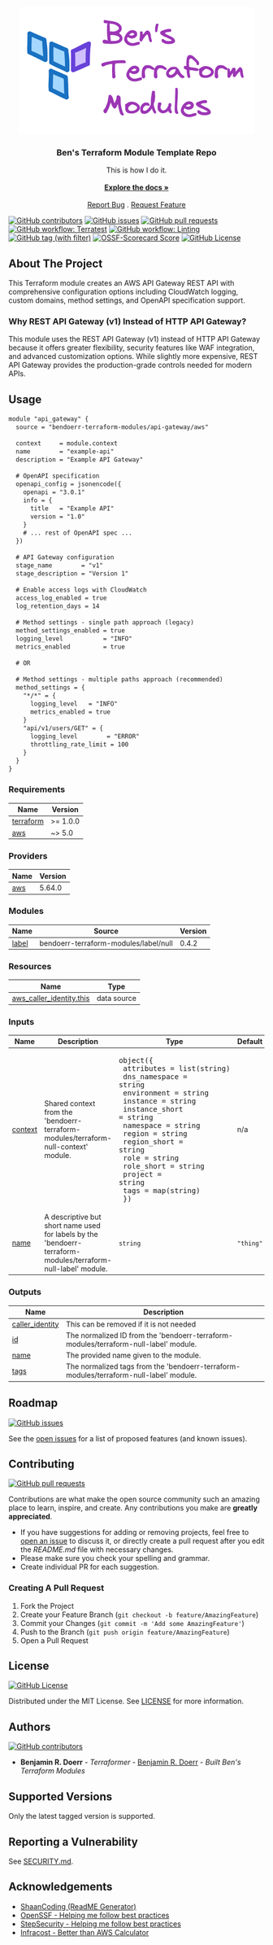 <br/>
<p align="center">
  <a href="https://github.com/bendoerr-terraform-modules/terraform-aws-apigateway">
    <picture>
      <source media="(prefers-color-scheme: dark)" srcset="https://github.com/bendoerr-terraform-modules/terraform-aws-apigateway/raw/main/docs/logo-dark.png">
      <img src="https://github.com/bendoerr-terraform-modules/terraform-aws-apigateway/raw/main/docs/logo-light.png" alt="Logo">
    </picture>
  </a>

<h3 align="center">Ben's Terraform Module Template Repo</h3>

<p align="center">
    This is how I do it.
    <br/>
    <br/>
    <a href="https://github.com/bendoerr-terraform-modules/terraform-aws-apigateway"><strong>Explore the docs »</strong></a>
    <br/>
    <br/>
    <a href="https://github.com/bendoerr-terraform-modules/terraform-aws-apigateway/issues">Report Bug</a>
    .
    <a href="https://github.com/bendoerr-terraform-modules/terraform-aws-apigateway/issues">Request Feature</a>
  </p>
</p>

[<img alt="GitHub contributors" src="https://img.shields.io/github/contributors/bendoerr-terraform-modules/terraform-aws-apigateway?logo=github">](https://github.com/bendoerr-terraform-modules/terraform-aws-apigateway/graphs/contributors)
[<img alt="GitHub issues" src="https://img.shields.io/github/issues/bendoerr-terraform-modules/terraform-aws-apigateway?logo=github">](https://github.com/bendoerr-terraform-modules/terraform-aws-apigateway/issues)
[<img alt="GitHub pull requests" src="https://img.shields.io/github/issues-pr/bendoerr-terraform-modules/terraform-aws-apigateway?logo=github">](https://github.com/bendoerr-terraform-modules/terraform-aws-apigateway/pulls)
[<img alt="GitHub workflow: Terratest" src="https://img.shields.io/github/actions/workflow/status/bendoerr-terraform-modules/terraform-aws-apigateway/test.yml?logo=githubactions&label=terratest">](https://github.com/bendoerr-terraform-modules/terraform-aws-apigateway/actions/workflows/test.yml)
[<img alt="GitHub workflow: Linting" src="https://img.shields.io/github/actions/workflow/status/bendoerr-terraform-modules/terraform-aws-apigateway/lint.yml?logo=githubactions&label=linting">](https://github.com/bendoerr-terraform-modules/terraform-aws-apigateway/actions/workflows/lint.yml)
[<img alt="GitHub tag (with filter)" src="https://img.shields.io/github/v/tag/bendoerr-terraform-modules/terraform-aws-apigateway?filter=v*&label=latest%20tag&logo=terraform">](https://registry.terraform.io/modules/bendoerr-terraform-modules/terraform-aws-apigateway/aws/latest)
[<img alt="OSSF-Scorecard Score" src="https://img.shields.io/ossf-scorecard/github.com/bendoerr-terraform-modules/terraform-aws-apigateway?logo=securityscorecard&label=ossf%20scorecard&link=https%3A%2F%2Fsecurityscorecards.dev%2Fviewer%2F%3Furi%3Dgithub.com%2Fbendoerr-terraform-modules%2Fterraform-aws-apigateway">](https://securityscorecards.dev/viewer/?uri=github.com/bendoerr-terraform-modules/terraform-aws-apigateway)
[<img alt="GitHub License" src="https://img.shields.io/github/license/bendoerr-terraform-modules/terraform-aws-apigateway?logo=opensourceinitiative">](https://github.com/bendoerr-terraform-modules/terraform-aws-apigateway/blob/main/LICENSE.txt)

## About The Project

This Terraform module creates an AWS API Gateway REST API with comprehensive configuration options including CloudWatch
logging, custom domains, method settings, and OpenAPI specification support.

### Why REST API Gateway (v1) Instead of HTTP API Gateway?

This module uses the REST API Gateway (v1) instead of HTTP API Gateway because it offers greater flexibility, security
features like WAF integration, and advanced customization options. While slightly more expensive, REST API Gateway
provides the production-grade controls needed for modern APIs.

## Usage

```hcl
module "api_gateway" {
  source = "bendoerr-terraform-modules/api-gateway/aws"

  context     = module.context
  name        = "example-api"
  description = "Example API Gateway"

  # OpenAPI specification
  openapi_config = jsonencode({
    openapi = "3.0.1"
    info = {
      title   = "Example API"
      version = "1.0"
    }
    # ... rest of OpenAPI spec ...
  })

  # API Gateway configuration
  stage_name        = "v1"
  stage_description = "Version 1"

  # Enable access logs with CloudWatch
  access_log_enabled = true
  log_retention_days = 14

  # Method settings - single path approach (legacy)
  method_settings_enabled = true
  logging_level           = "INFO"
  metrics_enabled         = true

  # OR

  # Method settings - multiple paths approach (recommended)
  method_settings = {
    "*/*" = {
      logging_level   = "INFO"
      metrics_enabled = true
    }
    "api/v1/users/GET" = {
      logging_level        = "ERROR"
      throttling_rate_limit = 100
    }
  }
}
```

<!-- BEGIN_TF_DOCS -->

### Requirements

| Name | Version |
| ------------------------------------------------------------------------ | -------- |
| <a name="requirement_terraform"></a> [terraform](#requirement_terraform) | >= 1.0.0 |
| <a name="requirement_aws"></a> [aws](#requirement_aws) | ~> 5.0 |

### Providers

| Name | Version |
| ------------------------------------------------ | ------- |
| <a name="provider_aws"></a> [aws](#provider_aws) | 5.64.0 |

### Modules

| Name | Source | Version |
| -------------------------------------------------- | ------------------------------------- | ------- |
| <a name="module_label"></a> [label](#module_label) | bendoerr-terraform-modules/label/null | 0.4.2 |

### Resources

| Name | Type |
| -------------------------------------------------------------------------------------------------------------------------- | ----------- |
| [aws_caller_identity.this](https://registry.terraform.io/providers/hashicorp/aws/latest/docs/data-sources/caller_identity) | data source |

### Inputs

| Name | Description | Type | Default | Required |
| ------------------------------------------------------ | ------------------------------------------------------------------------------------------------------------- | -------------------------------------------------------------------------------------------------------------------------------------------------------------------------------------------------------------------------------------------------------------------------------------------------------------------------------------------------------------------------------------------------------------------------- | --------- | :------: |
| <a name="input_context"></a> [context](#input_context) | Shared context from the 'bendoerr-terraform-modules/terraform-null-context' module. | <pre>object({<br> attributes = list(string)<br> dns_namespace = string<br> environment = string<br> instance = string<br> instance_short = string<br> namespace = string<br> region = string<br> region_short = string<br> role = string<br> role_short = string<br> project = string<br> tags = map(string)<br> })</pre> | n/a | yes |
| <a name="input_name"></a> [name](#input_name) | A descriptive but short name used for labels by the 'bendoerr-terraform-modules/terraform-null-label' module. | `string` | `"thing"` | no |

### Outputs

| Name | Description |
| -------------------------------------------------------------------------------- | -------------------------------------------------------------------------------------- |
| <a name="output_caller_identity"></a> [caller_identity](#output_caller_identity) | This can be removed if it is not needed |
| <a name="output_id"></a> [id](#output_id) | The normalized ID from the 'bendoerr-terraform-modules/terraform-null-label' module. |
| <a name="output_name"></a> [name](#output_name) | The provided name given to the module. |
| <a name="output_tags"></a> [tags](#output_tags) | The normalized tags from the 'bendoerr-terraform-modules/terraform-null-label' module. |

<!-- END_TF_DOCS -->

## Roadmap

[<img alt="GitHub issues" src="https://img.shields.io/github/issues/bendoerr-terraform-modules/terraform-aws-apigateway?logo=github">](https://github.com/bendoerr-terraform-modules/terraform-aws-apigateway/issues)

See the [open issues](https://github.com/bendoerr-terraform-modules/terraform-aws-apigateway/issues) for a list of
proposed features (and known issues).

## Contributing

[<img alt="GitHub pull requests" src="https://img.shields.io/github/issues-pr/bendoerr-terraform-modules/terraform-aws-apigateway?logo=github">](https://github.com/bendoerr-terraform-modules/terraform-aws-apigateway/pulls)

Contributions are what make the open source community such an amazing place to learn, inspire, and create. Any
contributions you make are **greatly appreciated**.

- If you have suggestions for adding or removing projects, feel free to
  [open an issue](https://github.com/bendoerr-terraform-modules/terraform-aws-apigateway/issues/new) to discuss it,
  or directly create a pull request after you edit the _README.md_ file with necessary changes.
- Please make sure you check your spelling and grammar.
- Create individual PR for each suggestion.

### Creating A Pull Request

1. Fork the Project
1. Create your Feature Branch (`git checkout -b feature/AmazingFeature`)
1. Commit your Changes (`git commit -m 'Add some AmazingFeature'`)
1. Push to the Branch (`git push origin feature/AmazingFeature`)
1. Open a Pull Request

## License

[<img alt="GitHub License" src="https://img.shields.io/github/license/bendoerr-terraform-modules/terraform-aws-apigateway?logo=opensourceinitiative">](https://github.com/bendoerr-terraform-modules/terraform-aws-apigateway/blob/main/LICENSE.txt)

Distributed under the MIT License. See
[LICENSE](https://github.com/bendoerr-terraform-modules/terraform-aws-apigateway/blob/main/LICENSE.txt) for more
information.

## Authors

[<img alt="GitHub contributors" src="https://img.shields.io/github/contributors/bendoerr-terraform-modules/terraform-aws-apigateway?logo=github">](https://github.com/bendoerr-terraform-modules/terraform-aws-apigateway/graphs/contributors)

- **Benjamin R. Doerr** - _Terraformer_ - [Benjamin R. Doerr](https://github.com/bendoerr/) - _Built Ben's Terraform Modules_

## Supported Versions

Only the latest tagged version is supported.

## Reporting a Vulnerability

See [SECURITY.md](SECURITY.md).

## Acknowledgements

- [ShaanCoding (ReadME Generator)](https://github.com/ShaanCoding/ReadME-Generator)
- [OpenSSF - Helping me follow best practices](https://openssf.org/)
- [StepSecurity - Helping me follow best practices](https://app.stepsecurity.io/)
- [Infracost - Better than AWS Calculator](https://www.infracost.io/)
